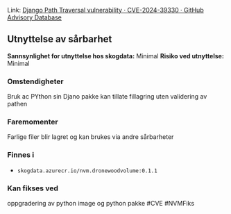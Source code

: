 Link: [Django Path Traversal vulnerability · CVE-2024-39330 · GitHub Advisory Database](https://github.com/advisories/GHSA-9jmf-237g-qf46)
## Utnyttelse av sårbarhet

**Sannsynlighet for utnyttelse hos skogdata:** Minimal
**Risiko ved utnyttelse:** Minimal
### Omstendigheter
Bruk ac PYthon sin Djano pakke kan tillate fillagring uten validering av pathen 
### Faremomenter
Farlige filer blir lagret og kan brukes via andre sårbarheter

### Finnes i
- `skogdata.azurecr.io/nvm.dronewoodvolume:0.1.1`

### Kan fikses ved
oppgradering av python image og python pakke
#CVE #NVMFiks 

